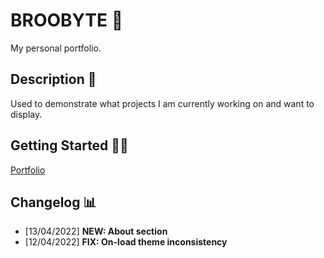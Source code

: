 # BROOBYTE 💼

My personal portfolio.

## Description 📝

Used to demonstrate what projects I am currently working on and want to display.

## Getting Started 🤷‍♂️

[Portfolio](https://www.broobyte.co.uk)

## Changelog 📊

- [13/04/2022] **NEW: About section**
- [12/04/2022] **FIX: On-load theme inconsistency**
